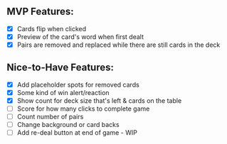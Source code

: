 ## MVP Features:
- [x] Cards flip when clicked
- [x] Preview of the card's word when first dealt
- [x] Pairs are removed and replaced while there are still cards in the deck

## Nice-to-Have Features:
- [x] Add placeholder spots for removed cards
- [x] Some kind of win alert/reaction
- [x] Show count for deck size that's left & cards on the table
- [ ] Score for how many clicks to complete game
- [ ] Count number of pairs
- [ ] Change background or card backs
- [ ] Add re-deal button at end of game - WIP
